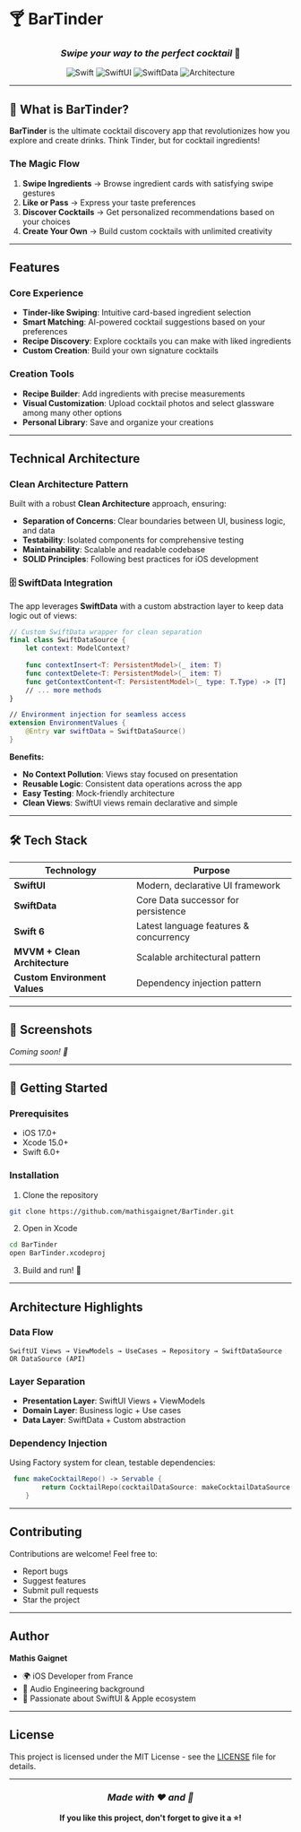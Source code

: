 # 🍸 BarTinder

<div align="center">
  
  ### *Swipe your way to the perfect cocktail* 🥂
  
  ![Swift](https://img.shields.io/badge/Swift-6.0-orange.svg)
  ![SwiftUI](https://img.shields.io/badge/SwiftUI-iOS%2017+-blue.svg)
  ![SwiftData](https://img.shields.io/badge/SwiftData-Enabled-green.svg)
  ![Architecture](https://img.shields.io/badge/Architecture-Clean-purple.svg)

</div>

---

## 🎯 **What is BarTinder?**

**BarTinder** is the ultimate cocktail discovery app that revolutionizes how you explore and create drinks. Think Tinder, but for cocktail ingredients! 

### **The Magic Flow**

1. **Swipe Ingredients** → Browse ingredient cards with satisfying swipe gestures
2. **Like or Pass** → Express your taste preferences 
3. **Discover Cocktails** → Get personalized recommendations based on your choices
4. **Create Your Own** → Build custom cocktails with unlimited creativity

---

## **Features**

### **Core Experience**
- **Tinder-like Swiping**: Intuitive card-based ingredient selection
- **Smart Matching**: AI-powered cocktail suggestions based on your preferences  
- **Recipe Discovery**: Explore cocktails you can make with liked ingredients
- **Custom Creation**: Build your own signature cocktails

### **Creation Tools**
- **Recipe Builder**: Add ingredients with precise measurements
- **Visual Customization**: Upload cocktail photos and select glassware among many other options
- **Personal Library**: Save and organize your creations

---

## **Technical Architecture**

### **Clean Architecture Pattern**
Built with a robust **Clean Architecture** approach, ensuring:
- **Separation of Concerns**: Clear boundaries between UI, business logic, and data
- **Testability**: Isolated components for comprehensive testing
- **Maintainability**: Scalable and readable codebase
- **SOLID Principles**: Following best practices for iOS development

### 🗄 **SwiftData Integration**

The app leverages **SwiftData** with a custom abstraction layer to keep data logic out of views:

```swift
// Custom SwiftData wrapper for clean separation
final class SwiftDataSource {
    let context: ModelContext?
    
    func contextInsert<T: PersistentModel>(_ item: T)
    func contextDelete<T: PersistentModel>(_ item: T)
    func getContextContent<T: PersistentModel>(_ type: T.Type) -> [T]
    // ... more methods
}

// Environment injection for seamless access
extension EnvironmentValues {
    @Entry var swiftData = SwiftDataSource()
}
```

**Benefits:**
- **No Context Pollution**: Views stay focused on presentation
- **Reusable Logic**: Consistent data operations across the app
- **Easy Testing**: Mock-friendly architecture
- **Clean Views**: SwiftUI views remain declarative and simple

---

## 🛠 **Tech Stack**

| Technology | Purpose |
|------------|---------|
| **SwiftUI** | Modern, declarative UI framework |
| **SwiftData** | Core Data successor for persistence |
| **Swift 6** | Latest language features & concurrency |
| **MVVM + Clean Architecture** | Scalable architectural pattern |
| **Custom Environment Values** | Dependency injection pattern |

---

## 📱 **Screenshots**

*Coming soon! 📸*

---

## 🚀 **Getting Started**

### Prerequisites
- iOS 17.0+
- Xcode 15.0+
- Swift 6.0+

### Installation
1. Clone the repository
```bash
git clone https://github.com/mathisgaignet/BarTinder.git
```

2. Open in Xcode
```bash
cd BarTinder
open BarTinder.xcodeproj
```

3. Build and run! 🎉

---

## **Architecture Highlights**

### **Data Flow**
```
SwiftUI Views → ViewModels → UseCases → Repository → SwiftDataSource OR DataSource (API)
```

### **Layer Separation**
- **Presentation Layer**: SwiftUI Views + ViewModels
- **Domain Layer**: Business logic + Use cases  
- **Data Layer**: SwiftData + Custom abstraction

### **Dependency Injection**
Using Factory system for clean, testable dependencies:

```swift
 func makeCocktailRepo() -> Servable {
        return CocktailRepo(cocktailDataSource: makeCocktailDataSource(), swiftDataSource: makeSwiftDataSource())
    }
```

---

## **Contributing**

Contributions are welcome! Feel free to:
- Report bugs
- Suggest features  
- Submit pull requests
- Star the project

---

## **Author**

**Mathis Gaignet**
- 🌍 iOS Developer from France
- 🎵 Audio Engineering background
- 🍎 Passionate about SwiftUI & Apple ecosystem

---

## **License**

This project is licensed under the MIT License - see the [LICENSE](LICENSE) file for details.

---

<div align="center">
  
  ### *Made with ❤️ and 🎸*
  
  **If you like this project, don't forget to give it a ⭐!**

</div>
